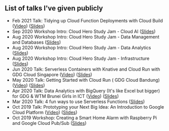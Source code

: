 ## List of talks I've given publicly
- Feb 2021 Talk: Tidying up Cloud Function Deployments with Cloud Build ([Video](https://www.youtube.com/watch?v=umfoxMOUK1w)) ([Slides](https://docs.google.com/presentation/d/1lTYtTKmJk-WUTnysoVgo3coHkMF8zrST1qZ0dKlHk-w/edit?usp=sharing))
- Sep 2020 Workshop Intro: Cloud Hero Study Jam - Cloud AI ([Slides](https://docs.google.com/presentation/d/1p4DbsfSQehdk6NVqZ8Y5vi8zQtiTkXFteNdao1Syeis/edit?usp=sharing))
- Aug 2020 Workshop Intro: Cloud Hero Study Jam - Data Management and Databases ([Slides](https://docs.google.com/presentation/d/1-cMulvZb_tMikSW7hCMwj_g3ja18niykK3yL9-spKFg/edit?usp=sharing))
- Aug 2020 Workshop Intro: Cloud Hero Study Jam - Data Analytics ([Slides](https://docs.google.com/presentation/d/11aqYxl0YUj9WGgFN9U_BwddlAX-khUqF1tvyuCn5Q6I/edit?usp=sharing))
- Aug 2020 Workshop Intro: Cloud Hero Study Jam - Infrastructure ([Slides](https://docs.google.com/presentation/d/11A5Jnr_aM8GJLDmQD6KpwaytGcanfb4agdtCuuR3xFg/edit?usp=sharing))
- Jun 2020 Talk: Serverless Containers with Knative and Cloud Run with GDG Cloud Singapore ([Video](https://youtu.be/2Xx9VhRyWws?t=2574)) ([Slides](https://docs.google.com/presentation/d/1jvzd4PSTa9VGqR4iaLDaRnMCEqNgUcOn_GfhBXofOY8/edit?usp=sharing))
- May 2020 Talk: Getting Started with Cloud Run ( GDG Cloud Bandung) ([Video](https://youtu.be/bVsF02PlbBU?t=2151)) ([Slides](https://docs.google.com/presentation/d/1AUbJen-wcIJbRu2828gcDItBu4A4O_j3mB3gbtzhGkk/edit?usp=sharing))
- Apr 2020 Talk: Data Analytics with BigQuery (It's like Excel but bigger) for GDG & WTM Brunei Girls in ICT ([Video](https://youtu.be/KGrag-KKcKw?t=4376)) ([Slides](https://docs.google.com/presentation/d/1mSDk90aEZXyKtsPk9YjyWKXnO8xJq6ElA0chrdmA5qQ/edit?usp=sharing))
- Mar 2020 Talk: 4 fun ways to use Serverless Functions ([Slides](https://docs.google.com/presentation/d/1-D6zqNqsXaqjDaUC4wQJHLIGry3lvdThHoQgWEB0poQ/edit?usp=sharing))
- Oct 2019 Talk: Prototyping your Next Big Idea: An Introduction to Google Cloud Platform ([Video](https://www.youtube.com/watch?v=yhWDVzW76-c)) ([Slides](https://docs.google.com/presentation/d/1EbiSyob7V0AHaj3f7gXwC4lMUTXvh0BLVVbd4I1VBUE/edit?usp=sharing))
- Oct 2019 Workshop: Creating a Smart Home Alarm with Raspberry Pi and Google Cloud Pub/Sub ([Slides](https://docs.google.com/presentation/d/1hE3bXB4urYTDtukLjGqdxWELpNnvyJV7fbIv36SlrK8/edit?usp=sharing))